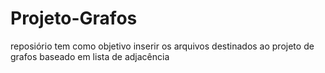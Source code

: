 # Projeto-Grafos
reposiório tem como objetivo inserir os arquivos destinados ao projeto de grafos baseado em lista de adjacência
